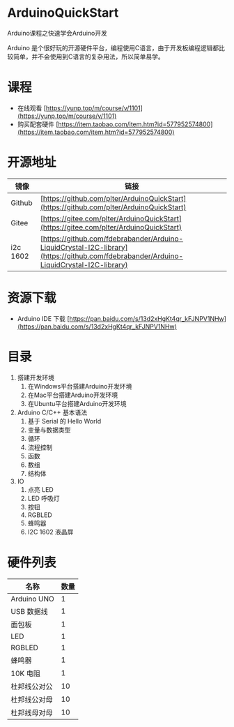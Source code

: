 # ArduinoQuickStart
Arduino课程之快速学会Arduino开发  

Arduino 是个很好玩的开源硬件平台，编程使用C语言，由于开发板编程逻辑都比较简单，并不会使用到C语言的复杂用法，所以简单易学。

# 课程 

* 在线观看 [https://yunp.top/m/course/v/1101](https://yunp.top/m/course/v/1101) 
* 购买配套硬件 [https://item.taobao.com/item.htm?id=577952574800](https://item.taobao.com/item.htm?id=577952574800)

# 开源地址 

| 镜像 | 链接 |
| --- | --- |
| Github | [https://github.com/plter/ArduinoQuickStart](https://github.com/plter/ArduinoQuickStart) |
| Gitee | [https://gitee.com/plter/ArduinoQuickStart](https://gitee.com/plter/ArduinoQuickStart) |
| i2c 1602 | [https://github.com/fdebrabander/Arduino-LiquidCrystal-I2C-library](https://github.com/fdebrabander/Arduino-LiquidCrystal-I2C-library) |

# 资源下载 

* Arduino IDE 下载 [https://pan.baidu.com/s/13d2xHgKt4qr_kFJNPV1NHw](https://pan.baidu.com/s/13d2xHgKt4qr_kFJNPV1NHw)

# 目录 

1. 搭建开发环境 
    1. 在Windows平台搭建Arduino开发环境  
    1. 在Mac平台搭建Arduino开发环境 
    1. 在Ubuntu平台搭建Arduino开发环境 
1. Arduino C/C++ 基本语法 
    1. 基于 Serial 的 Hello World 
    1. 变量与数据类型 
    1. 循环 
    1. 流程控制 
    1. 函数 
    1. 数组 
    1. 结构体 
1. IO 
    1. 点亮 LED 
    1. LED 呼吸灯 
    1. 按钮 
    1. RGBLED 
    1. 蜂鸣器 
    1. I2C 1602 液晶屏 
    
# 硬件列表 

| 名称 | 数量 |
| --- | --- |
| Arduino UNO | 1 | 
| USB 数据线 | 1 |
| 面包板 | 1 |
| LED | 1 |
| RGBLED | 1 |
| 蜂鸣器 | 1 |
| 10K 电阻 | 1 |
| 杜邦线公对公 | 10 |
| 杜邦线公对母 | 10 |
| 杜邦线母对母 | 10 |